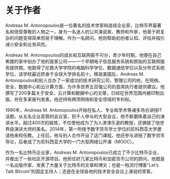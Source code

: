 # 关于作者

Andreas M. Antonopoulos是一位著名的技术学家和连续企业家，比特币界最著名和倍受尊敬的人物之一。身为一名迷人的公共演说家、教师和作家，他善于把复杂的问题变得简单而易于理解。作为一名顾问，他则帮助初创者认知、评估并指引减小安全和业务风险。

Andreas M. Antonopoulos的成长和互联网密不可分，青少年时期，他便在自己希腊的家中创办了他的首家公司——一个早期电子信息服务系统和原始的互联网服务提供商。他取得了伦敦大学学院的电脑科学学位、数据通信学位以及分布式系统学位，该学校最近跻身于全球大学排名前十。移居美国后，Andreas M. Antonopoulos和别人合办了一家成功的技术研究公司，管理公司的他，在网络、安全、数据中心和云计算方面，为许多世界五百强公司的首席执行者提供建议。他撰写了200多篇关于安全、云计算和数据中心的文章，已经在世界范围内被印制出版，并在多家报刊发表。他还持有两项网络和安全领域的专利权。

1990年，Andreas M. Antonopoulos开始在私人、专业和学术等诸多场合讲授IT话题。从五名企业高管的会议室，到千人参与的大型会议，他不断磨练着自己的演讲水平。超过400次的锻炼，不仅使他成为了为人津津乐道的教授，还铸就了他世界级演讲大师的美名。2014年，第一所授予数字货币学士学位的尼科西亚大学邀请他来校任教。上任后，他与别人合作开设了这门课程。他还参与讲授了数字货币导论，后者成了为尼科西亚大学的一门大型网络公开课（MOOC）。

作为一名比特币企业家，Andreas M. Antonopoulos已成立了不少比特币企业，并推出了一些社区开源项目。他担任好几家比特币和加密货币公司的顾问。他既是一名出版作家，发表了大量关于比特币的文章和博文；也是一档流行博客“Let’s Talk Bitcoin”的固定主持人；还是在全球各地的技术安全会议上演说的常客。


